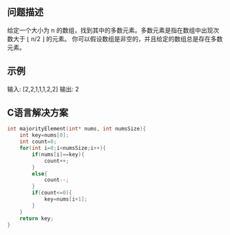问题描述
---------
给定一个大小为 n 的数组，找到其中的多数元素。多数元素是指在数组中出现次数大于 ⌊ n/2 ⌋ 的元素。
你可以假设数组是非空的，并且给定的数组总是存在多数元素。

示例
---------
输入: [2,2,1,1,1,2,2]
输出: 2

C语言解决方案
-----------
```c
int majorityElement(int* nums, int numsSize){
    int key=nums[0];
    int count=0;
    for(int i=0;i<numsSize;i++){
        if(nums[i]==key){
            count++;
        }
        else{
            count--;
        }
        if(count<=0){
            key=nums[i+1];
        }
    }
    return key;
}
```
